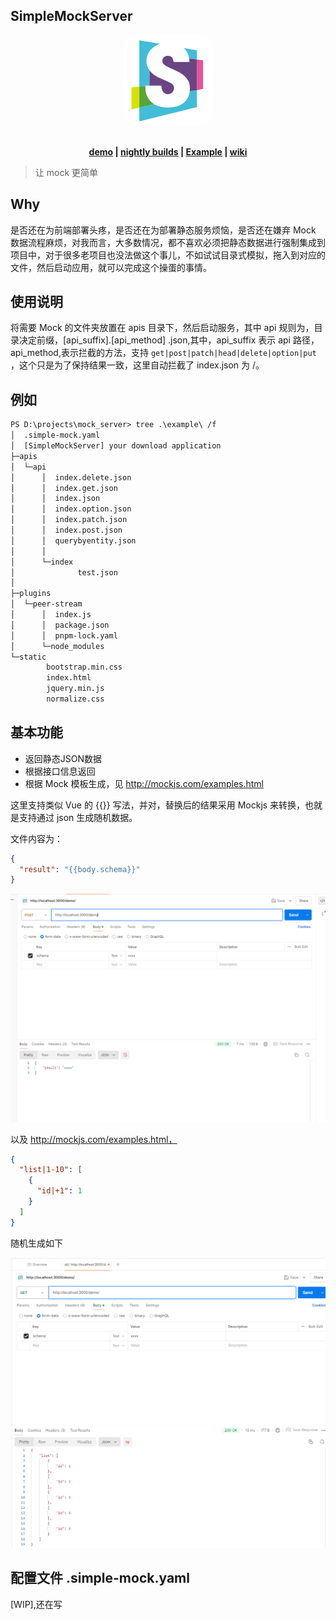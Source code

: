 ## SimpleMockServer

<p align="center">
  <a href="https://github.com/couriourc/mock_server"><img src="./docs/logo.jpg" style="margin: 0 auto;border-radius: 20px;"/></a>
</p>
<p align="center">
  <br />
  <strong>
    <a href="./example">demo</a> |
    <a href="https://github.com/couriourc/mock_server/releases">nightly builds</a> | 
    <a href="https://github.com/couriourc/mock_server/example">Example</a> | 
    <a href="https://github.com/couriourc/mock_server/wiki">wiki</a>
  </strong>
</p>

> 让 mock 更简单

## Why

是否还在为前端部署头疼，是否还在为部署静态服务烦恼，是否还在嫌弃 Mock
数据流程麻烦，对我而言，大多数情况，都不喜欢必须把静态数据进行强制集成到项目中，对于很多老项目也没法做这个事儿，不如试试目录式模拟，拖入到对应的文件，然后启动应用，就可以完成这个操蛋的事情。

## 使用说明

将需要 Mock 的文件夹放置在 apis 目录下，然后启动服务，其中 api 规则为，目录决定前缀，[api_suffix].[api_method]
.json,其中，api_suffix 表示 api 路径，api_method,表示拦截的方法，支持 `get|post|patch|head|delete|option|put`
，这个只是为了保持结果一致，这里自动拦截了 index.json 为 /。

## 例如

```txt
PS D:\projects\mock_server> tree .\example\ /f
│  .simple-mock.yaml
│  [SimpleMockServer] your download application
├─apis
│  └─api
│      │  index.delete.json
│      │  index.get.json
│      │  index.json
│      │  index.option.json
│      │  index.patch.json
│      │  index.post.json
│      │  querybyentity.json
│      │
│      └─index
│              test.json
│
├─plugins
│  └─peer-stream
│      │  index.js
│      │  package.json
│      │  pnpm-lock.yaml
│      └─node_modules
└─static
        bootstrap.min.css
        index.html
        jquery.min.js
        normalize.css

```

## 基本功能

- 返回静态JSON数据
- 根据接口信息返回
- 根据 Mock 模板生成，见  http://mockjs.com/examples.html

这里支持类似 Vue 的 {{}} 写法，并对，替换后的结果采用 Mockjs 来转换，也就是支持通过 json 生成随机数据。

文件内容为：

```json
{
  "result": "{{body.schema}}"
}
```

![alt text](docs/image.png)

以及 http://mockjs.com/examples.html，

```json
{
  "list|1-10": [
    {
      "id|+1": 1
    }
  ]
}
```

随机生成如下

![alt text](docs/randomify.png)

## 配置文件 .simple-mock.yaml

[WIP],还在写
